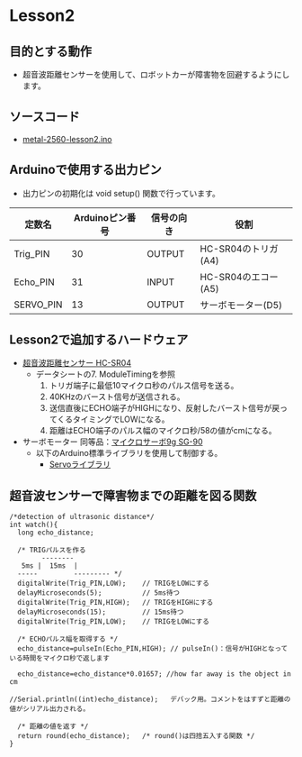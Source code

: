 # Lesson2

## 目的とする動作

* 超音波距離センサーを使用して、ロボットカーが障害物を回避するようにします。

## ソースコード

* [metal-2560-lesson2.ino](/Arduino/metal-2560-lesson1/metal-2560-lesson2.ino)

## Arduinoで使用する出力ピン

* 出力ピンの初期化は void setup() 関数で行っています。

|定数名|Arduinoピン番号|信号の向き|役割|
|--------|--------------|--------|---|
|Trig_PIN|30|OUTPUT|HC-SR04のトリガ(A4)|
|Echo_PIN|31|INPUT|HC-SR04のエコー(A5)|
|SERVO_PIN|13|OUTPUT|サーボモーター(D5)|

## Lesson2で追加するハードウェア

* [超音波距離センサー HC-SR04](https://akizukidenshi.com/catalog/g/gM-11009/)
  * データシートの7. ModuleTimingを参照
     1. トリガ端子に最低10マイクロ秒のパルス信号を送る。
     1. 40KHzのバースト信号が送信される。
     1. 送信直後にECHO端子がHIGHになり、反射したバースト信号が戻ってくるタイミングでLOWになる。
     1. 距離はECHO端子のパルス幅のマイクロ秒/58の値がcmになる。
* サーボモーター 同等品：[マイクロサーボ9g SG-90](https://akizukidenshi.com/catalog/g/gM-08761/)  
  * 以下のArduino標準ライブラリを使用して制御する。
    * [Servoライブラリ](https://www.arduino.cc/reference/en/libraries/servo/)

## 超音波センサーで障害物までの距離を図る関数

```
/*detection of ultrasonic distance*/
int watch(){
  long echo_distance;

  /* TRIGパルスを作る
        --------
   5ms |  15ms  |
  -----         --------- */
  digitalWrite(Trig_PIN,LOW);    // TRIGをLOWにする  
  delayMicroseconds(5);          // 5ms待つ                                                                    
  digitalWrite(Trig_PIN,HIGH);   // TRIGをHIGHにする
  delayMicroseconds(15);         // 15ms待つ
  digitalWrite(Trig_PIN,LOW);    // TRIGをLOWにする

  /* ECHOパルス幅を取得する */
  echo_distance=pulseIn(Echo_PIN,HIGH); // pulseIn()：信号がHIGHとなっている時間をマイクロ秒で返します
  
  echo_distance=echo_distance*0.01657; //how far away is the object in cm
 
//Serial.println((int)echo_distance);   デバック用。コメントをはすずと距離の値がシリアル出力される。
 
  /* 距離の値を返す */
  return round(echo_distance);   /* round()は四捨五入する関数 */
}
```

